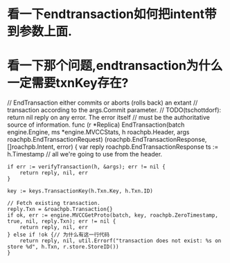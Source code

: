# 看一下endtransaction如何把intent带到参数上面.

# 看一下那个问题,endtransaction为什么一定需要txnKey存在?


// EndTransaction either commits or aborts (rolls back) an extant
// transaction according to the args.Commit parameter.
// TODO(tschottdorf): return nil reply on any error. The error itself
// must be the authoritative source of information.
func (r *Replica) EndTransaction(batch engine.Engine, ms *engine.MVCCStats, h roachpb.Header, args roachpb.EndTransactionRequest) (roachpb.EndTransactionResponse, []roachpb.Intent, error) {
	var reply roachpb.EndTransactionResponse
	ts := h.Timestamp // all we're going to use from the header.

	if err := verifyTransaction(h, &args); err != nil {
		return reply, nil, err
	}

	key := keys.TransactionKey(h.Txn.Key, h.Txn.ID)

	// Fetch existing transaction.
	reply.Txn = &roachpb.Transaction{}
	if ok, err := engine.MVCCGetProto(batch, key, roachpb.ZeroTimestamp, true, nil, reply.Txn); err != nil {
		return reply, nil, err
	} else if !ok {// 为什么有这一行代码
		return reply, nil, util.Errorf("transaction does not exist: %s on store %d", h.Txn, r.store.StoreID())
	}
